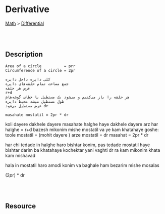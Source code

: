 <!--------------------------------------------------------------------------------- Derivative -->
# Derivative
[Math] > [Differential]



<!--------------------------------------------------------------------------------- Description -->
<br><br>

## Description
```
Area of ​​a circle          = prr
Circumference of a circle = 2pr
```
```
کلی دایره داخل دایره
جمع مساحت تمام حلقه‌های دایره
عرض هر حلقه
r+d
هر حلقه را باز می‌کنیم و می‌شود یک مستطیل با خطای گوشه‌هاش
طول مستطیل میشه محیط دایره
عرض مستطیل می‌شود dr

masahate mostatil = 2pr * dr 
```

koli dayere dakhele dayere
masahate halghe haye dakhele dayere 
arz har halghe = r+d
bazesh mikonim mishe mostatil va ye kam khatahaye goshe:
    toole mostatil = (mohit dayere )
    arze mostatil = dr
    masahat = 2pr * dr

har chi tedade in halghe haro bishtar konim, pas tedade mostatil haye bishtar darim ba khatahaye kochektar
yani vaghti dr ra kam mikonim khata kam mishavad

hala in mostatil haro amodi konim va baghale ham bezarim mishe mosalas


(2*p*r) * dr  


<!--------------------------------------------------------------------------------- Resource -->
<br><br>

## Resource
```
```



<!--------------------------------------------------------------------------------- Link -->
[Math]: https://github.com/kashanimorteza/math_document/blob/main/README.md
[Differential]: https://github.com/kashanimorteza/math_document/blob/main/differential.md

